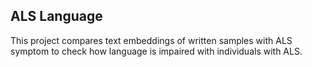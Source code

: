 ## ALS Language
This project compares text embeddings of written samples with ALS symptom to check how language is impaired with individuals with ALS.

